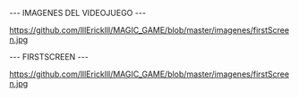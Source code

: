 --- IMAGENES DEL VIDEOJUEGO --- 

https://github.com/lllEricklll/MAGIC_GAME/blob/master/imagenes/firstScreen.jpg

--- FIRSTSCREEN --- 

https://github.com/lllEricklll/MAGIC_GAME/blob/master/imagenes/firstScreen.jpg

